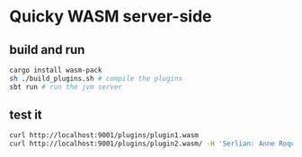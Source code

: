 # Quicky WASM server-side

## build and run

```sh
cargo install wasm-pack 
sh ./build_plugins.sh # compile the plugins
sbt run # run the jvm server
```

## test it

```sh
curl http://localhost:9001/plugins/plugin1.wasm
curl http://localhost:9001/plugins/plugin2.wasm/ -H 'Serlian: Anne Roquain'
```